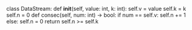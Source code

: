 class DataStream:
    def __init__(self, value: int, k: int):
        self.v = value
        self.k = k
        self.n = 0
    def consec(self, num: int) -> bool:
        if num == self.v:
            self.n += 1
        else:
            self.n = 0
        return self.n >= self.k
